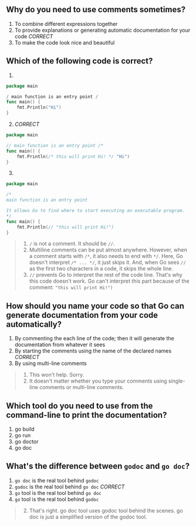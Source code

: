 ## Why do you need to use comments sometimes?
1. To combine different expressions together
2. To provide explanations or generating automatic documentation for your code *CORRECT*
3. To make the code look nice and beautiful


## Which of the following code is correct?
1. 
```go
package main

/ main function is an entry point /
func main() {
    fmt.Println("Hi")
}
```

2. *CORRECT*
```go
package main

// main function is an entry point /*
func main() {
    fmt.Println(/* this will print Hi! */ "Hi")
}
```

3.
```go
package main

/*
main function is an entry point

It allows Go to find where to start executing an executable program.
*/
func main() {
    fmt.Println(// "this will print Hi!")
}
```

> 1. `/` is not a comment. It should be `//`.
> 2. Multiline comments can be put almost anywhere. However, when a comment starts with `/*`, it also needs to end with `*/`. Here, Go doesn't interpret `/* ... */`, it just skips it. And, when Go sees `//` as the first two characters in a code, it skips the whole line.
> 3. `//` prevents Go to interpret the rest of the code line. That's why this code doesn't work. Go can't interpret this part because of the comment: `"this will print Hi!")`

## How should you name your code so that Go can generate documentation from your code automatically?
1. By commenting the each line of the code; then it will generate the documentation from whatever it sees
2. By starting the comments using the name of the declared names *CORRECT*
3. By using multi-line comments

> 1. This won't help. Sorry.
> 3. It doesn't matter whether you type your comments using single-line comments or multi-line comments.


## Which tool do you need to use from the command-line to print the documentation?
1. go build
2. go run
3. go doctor
4. go doc


## What's the difference between `godoc` and `go doc`?
1. `go doc` is the real tool behind `godoc`
2. `godoc` is the real tool behind `go doc` *CORRECT*
3. `go` tool is the real tool behind `go doc`
4. `go` tool is the real tool behind `godoc`

> 2. That's right. go doc tool uses godoc tool behind the scenes. go doc is just a simplified version of the godoc tool.